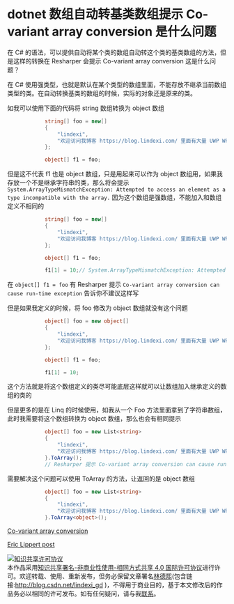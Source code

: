 
# dotnet 数组自动转基类数组提示 Co-variant array conversion 是什么问题

在 C# 的语法，可以提供自动将某个类的数组自动转这个类的基类数组的方法，但是这样的转换在 Resharper 会提示 Co-variant array conversion 这是什么问题？

<!--more-->



在 C# 使用强类型，也就是默认在某个类型的数组里面，不能存放不继承当前数组类型的类。在自动转换基类的数组的时候，实际的对象还是原来的类。

如我可以使用下面的代码将 string 数组转换为 object 数组

```csharp
            string[] foo = new[]
            {
                "lindexi",
                "欢迎访问我博客 https://blog.lindexi.com/ 里面有大量 UWP WPF 博客"
            };

            object[] f1 = foo;
```

但是这不代表 f1 也是 object 数组，只是用起来可以作为 object 数组用，如果我存放一个不是继承字符串的类，那么将会提示 `System.ArrayTypeMismatchException: Attempted to access an element as a type incompatible with the array.` 因为这个数组是强数组，不能加入和数组定义不相同的

```csharp
            string[] foo = new[]
            {
                "lindexi",
                "欢迎访问我博客 https://blog.lindexi.com/ 里面有大量 UWP WPF 博客"
            };

            object[] f1 = foo;

            f1[1] = 10;// System.ArrayTypeMismatchException: Attempted to access an element as a type incompatible with the array.
```

在 `object[] f1 = foo` 有 Resharper 提示 `Co-variant array conversion can cause run-time exception` 告诉你不建议这样写

但是如果我定义的时候，将 foo 修改为 object 数组就没有这个问题

```csharp
            object[] foo = new object[]
            {
                "lindexi",
                "欢迎访问我博客 https://blog.lindexi.com/ 里面有大量 UWP WPF 博客"
            };

            object[] f1 = foo;

            f1[1] = 10;
```

这个方法就是将这个数组定义的类尽可能底层这样就可以让数组加入继承定义的数组的类的

但是更多的是在 Linq 的时候使用，如我从一个 Foo 方法里面拿到了字符串数组，此时我需要将这个数组转换为 object 数组，那么也会有相同提示

```csharp
            object[] foo = new List<string>
            {
                "lindexi",
                "欢迎访问我博客 https://blog.lindexi.com/ 里面有大量 UWP WPF 博客"
            }.ToArray();
            // Resharper 提示 Co-variant array conversion can cause run-time exception 因为 ToArray 返回的是 string[] 也就是通过 foo 拿到的是强数组
```

需要解决这个问题可以使用 ToArray 的方法，让返回的是 object 数组

```csharp
            object[] foo = new List<string>
            {
                "lindexi",
                "欢迎访问我博客 https://blog.lindexi.com/ 里面有大量 UWP WPF 博客"
            }.ToArray<object>();
```

[Co-variant array conversion](https://www.jetbrains.com/help/resharper/2018.3/CoVariantArrayConversion.html )

[Eric Lippert post](https://blogs.msdn.microsoft.com/ericlippert/2007/10/17/covariance-and-contravariance-in-c-part-two-array-covariance/)





<a rel="license" href="http://creativecommons.org/licenses/by-nc-sa/4.0/"><img alt="知识共享许可协议" style="border-width:0" src="https://licensebuttons.net/l/by-nc-sa/4.0/88x31.png" /></a><br />本作品采用<a rel="license" href="http://creativecommons.org/licenses/by-nc-sa/4.0/">知识共享署名-非商业性使用-相同方式共享 4.0 国际许可协议</a>进行许可。欢迎转载、使用、重新发布，但务必保留文章署名[林德熙](http://blog.csdn.net/lindexi_gd)(包含链接:http://blog.csdn.net/lindexi_gd )，不得用于商业目的，基于本文修改后的作品务必以相同的许可发布。如有任何疑问，请与我[联系](mailto:lindexi_gd@163.com)。